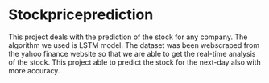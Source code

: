 # Stockpriceprediction
This project deals with the prediction of the stock for any company.
The algorithm we used is LSTM model.
The dataset was been webscraped from the yahoo finance website so that we are able to get the real-time analysis of the stock.
This project able to predict the stock for the next-day also with more accuracy.
